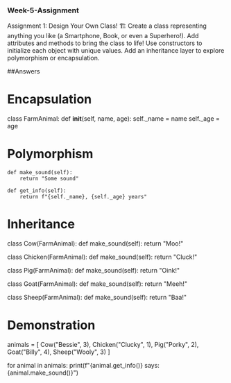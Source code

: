 ### Week-5-Assignment
Assignment 1: Design Your Own Class! 🏗️
Create a class representing anything you like (a Smartphone, Book, or even a Superhero!).
Add attributes and methods to bring the class to life!
Use constructors to initialize each object with unique values.
Add an inheritance layer to explore polymorphism or encapsulation.

##Answers
# Encapsulation 
class FarmAnimal:
    def __init__(self, name, age):
        self._name = name
        self._age = age
# Polymorphism 
    def make_sound(self):
        return "Some sound"
    
    def get_info(self):
        return f"{self._name}, {self._age} years"
        
# Inheritance 
class Cow(FarmAnimal):
    def make_sound(self):
        return "Moo!"

class Chicken(FarmAnimal):
    def make_sound(self):
        return "Cluck!"

class Pig(FarmAnimal):
    def make_sound(self):
        return "Oink!"

class Goat(FarmAnimal):
    def make_sound(self):
        return "Meeh!"

class Sheep(FarmAnimal):
    def make_sound(self):
        return "Baa!"

# Demonstration
animals = [
    Cow("Bessie", 3), 
    Chicken("Clucky", 1),
    Pig("Porky", 2),
    Goat("Billy", 4),
    Sheep("Wooly", 3)
]

for animal in animals:
    print(f"{animal.get_info()} says: {animal.make_sound()}")
